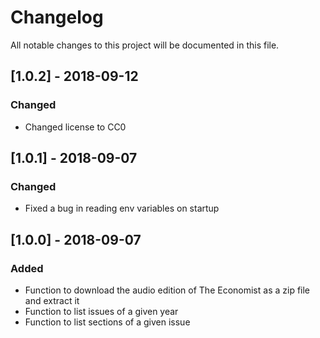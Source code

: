 # Changelog
All notable changes to this project will be documented in this file.

## [1.0.2] - 2018-09-12
### Changed 
- Changed license to CC0

## [1.0.1] - 2018-09-07
### Changed
- Fixed a bug in reading env variables on startup

## [1.0.0] - 2018-09-07
### Added
- Function to download the audio edition of The Economist as a zip file and extract it
- Function to list issues of a given year
- Function to list sections of a given issue